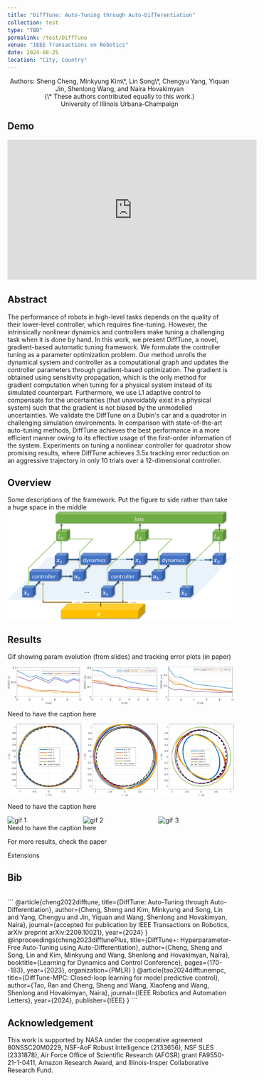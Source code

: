 ```yaml
---
title: "DiffTune: Auto-Tuning through Auto-Differentiation"
collection: test
type: "TBD"
permalink: /test/DiffTune
venue: "IEEE Transactions on Robotics"
date: 2024-08-25
location: "City, Country"
---
```



<div style="text-align: center;">
  Authors: Sheng Cheng, Minkyung Kim\*, Lin Song\*, Chengyu Yang, Yiquan Jin, Shenlong Wang, and Naira Hovakimyan
</div>

<div style="text-align: center;">
  (\* These authors contributed equally to this work.)
</div>

<div style="text-align: center;">
  University of Illinois Urbana-Champaign
</div>


## Demo
<iframe width="560" height="315" src="https://www.youtube.com/embed/g42UxcIHUdg?si=jd7aPFCTjPxSSGyv" title="YouTube video player" frameborder="0" allow="accelerometer; autoplay; clipboard-write; encrypted-media; gyroscope; picture-in-picture" allowfullscreen></iframe>


## Abstract
The performance of robots in high-level tasks depends on the quality of their lower-level controller, which requires fine-tuning. However, the intrinsically nonlinear dynamics and controllers make tuning a challenging task when it is done by hand. In this work, we present DiffTune, a novel, gradient-based automatic tuning framework. We formulate the controller tuning as a parameter optimization problem. Our method unrolls the dynamical system and controller as a computational graph and updates the controller parameters through gradient-based optimization. The gradient is obtained using sensitivity propagation, which is the only method for gradient computation when tuning for a physical system instead of its simulated counterpart. Furthermore, we use L1 adaptive control to compensate for the uncertainties (that unavoidably exist in a physical system) such that the gradient is not biased by the unmodelled uncertainties. We validate the DiffTune on a Dubin's car and a quadrotor in challenging simulation environments. In comparison with state-of-the-art auto-tuning methods, DiffTune achieves the best performance in a more efficient manner owing to its effective usage of the first-order information of the system. Experiments on tuning a nonlinear controller for quadrotor show promising results, where DiffTune achieves 3.5x tracking error reduction on an aggressive trajectory in only 10 trials over a 12-dimensional controller. 

## Overview
Some descriptions of the framework. Put the figure to side rather than take a huge space in the middle
![Description of the image](/assets/figures/newDiffTuneGraph.png)

## Results
Gif showing param evolution (from slides) and tracking error plots (in paper)


<div style="display: flex;">
  <img src="/assets/figures/exp_RMSE_1mps-1.png" alt="Image 1" style="width: 33%; margin-right: 5px;">
  <img src="/assets/figures/exp_RMSE_2mps-1.png" alt="Image 2" style="width: 33%; margin-right: 5px;">
  <img src="/assets/figures/exp_RMSE_3mps-1.png" alt="Image 3" style="width: 33%;">
</div>

Need to have the caption here

<div style="display: flex;">
  <img src="/assets/figures/exp_trajectory_1mps-1.png" alt="Image 4" style="width: 33%; margin-right: 5px;">
  <img src="/assets/figures/exp_trajectory_2mps-1.png" alt="Image 5" style="width: 33%; margin-right: 5px;">
  <img src="/assets/figures/exp_trajectory_3mps-1.png" alt="Image 6" style="width: 33%;">
</div>

Need to have the caption here

<div style="display: flex;">
  <img src="/assets/figures/param_1mps_new.gif" alt="gif 1" style="width: 33%; margin-right: 5px;">
  <img src="/assets/figures/param_2mps_new.gif" alt="gif 2" style="width: 33%; margin-right: 5px;">
  <img src="/assets/figures/param_3mps_new.gif" alt="gif 3" style="width: 33%;">
</div>
Need to have the caption here

For more results, check the paper

Extensions

## Bib
<br />
```
@article{cheng2022difftune,
  title={DiffTune: Auto-Tuning through Auto-Differentiation},
  author={Cheng, Sheng and Kim, Minkyung and Song, Lin and Yang, Chengyu and Jin, Yiquan and Wang, Shenlong and Hovakimyan, Naira},
  journal={accepted for publication by IEEE Transactions on Robotics, arXiv preprint arXiv:2209.10021},
  year={2024}
}
@inproceedings{cheng2023difftunePlus,
  title={DiffTune+: Hyperparameter-Free Auto-Tuning using Auto-Differentiation},
  author={Cheng, Sheng and Song, Lin and Kim, Minkyung and Wang, Shenlong and Hovakimyan, Naira},
  booktitle={Learning for Dynamics and Control Conference},
  pages={170--183},
  year={2023},
  organization={PMLR}
}
@article{tao2024difftunempc,
  title={DiffTune-MPC: Closed-loop learning for model predictive control},
  author={Tao, Ran and Cheng, Sheng and Wang, Xiaofeng and Wang, Shenlong and Hovakimyan, Naira},
  journal={IEEE Robotics and Automation Letters},
  year={2024},
  publisher={IEEE}
}
```

## Acknowledgement
This work is supported by NASA under the cooperative agreement 80NSSC20M0229,  NSF-AoF Robust Intelligence (2133656), NSF SLES (2331878), Air Force Office of Scientific Research (AFOSR) grant FA9550-21-1-0411, Amazon Research Award, and Illinois-Insper Collaborative Research Fund.
